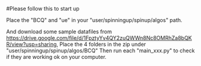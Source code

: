 #Please follow this to start up

Place the "BCQ" and "ue" in your "user/spinningup/spinup/algos" path.

And download some sample datafiles from https://drive.google.com/file/d/1FpztyYv4QY2zuQWWn8Nc8OMRhZa8bQKR/view?usp=sharing,
Place the 4 folders in the zip under "user/spinningup/spinup/algos/BCQ"
Then run each "main_xxx.py" to check if they are working ok on your computer.

